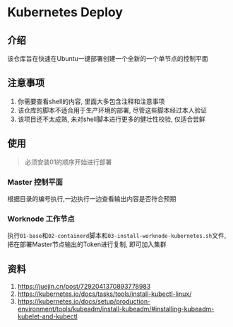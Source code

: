 # Kubernetes Deploy

## 介绍
该仓库旨在快速在Ubuntu一键部署创建一个全新的一个单节点的控制平面

## 注意事项
1. 你需要查看shell的内容, 里面大多包含注释和注意事项
2. 该仓库的脚本不适合用于生产环境的部署, 尽管这些脚本经过本人验证
3. 该项目还不太成熟, 未对shell脚本进行更多的健壮性校验, 仅适合尝鲜

## 使用

> 必须安装01的顺序开始进行部署

### Master 控制平面
根据目录的编号执行,一边执行一边查看输出内容是否符合预期

### Worknode 工作节点
执行`01-base`和`02-containerd`脚本和`03-install-worknode-kubernetes.sh`文件, 把在部署Master节点输出的Token进行复制, 即可加入集群

## 资料
1. https://juejin.cn/post/7292041370893778983
2. https://kubernetes.io/docs/tasks/tools/install-kubectl-linux/
2. https://kubernetes.io/docs/setup/production-environment/tools/kubeadm/install-kubeadm/#installing-kubeadm-kubelet-and-kubectl
